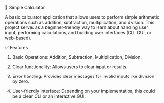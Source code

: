 🧮 Simple Calculator

   A basic calculator application that allows users to perform simple arithmetic operations such as addition, subtraction, multiplication, and division. This project serves as a beginner-friendly way to learn about handling user input, performing calculations, and building user interfaces (CLI, GUI, or web-based).

✅ Features

1) Basic Operations: Addition, Subtraction, Multiplication, Division.

2) Clear functionality: Allows users to clear input or results.

3) Error handling: Provides clear messages for invalid inputs like division by zero.

4) User-friendly interface: Depending on your implementation, this could be a clean CLI or an interactive GUI.
